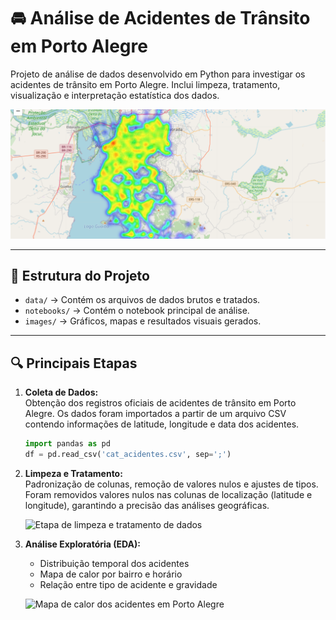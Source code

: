 # 🚘 Análise de Acidentes de Trânsito em Porto Alegre

Projeto de análise de dados desenvolvido em Python para investigar os acidentes de trânsito em Porto Alegre. Inclui limpeza, tratamento, visualização e interpretação estatística dos dados.

<p aligin="center">
  <img src="images/capa_analise_acidentes.png" alt="Imagem ilustrativa da análise de acidentes" width="700">
</p>

---

## 📂 Estrutura do Projeto

- `data/` → Contém os arquivos de dados brutos e tratados. 
- `notebooks/` → Contém o notebook principal de análise.  
- `images/` → Gráficos, mapas e resultados visuais gerados.  

---

## 🔍 Principais Etapas

1. **Coleta de Dados:**  
   Obtenção dos registros oficiais de acidentes de trânsito em Porto Alegre. Os dados foram importados a partir de um arquivo CSV contendo informações de latitude, longitude e data dos acidentes.

   ```python
   import pandas as pd 
   df = pd.read_csv('cat_acidentes.csv', sep=';')

2. **Limpeza e Tratamento:**  
   Padronização de colunas, remoção de valores nulos e ajustes de tipos. Foram removidos valores nulos nas colunas de localização (latitude e longitude), garantindo a precisão das análises geográficas.

   <p aligin="center">
     <img src="images/limpeza_dados.png" alt="Etapa de limpeza e tratamento de dados" width="650">
   </p>

3. **Análise Exploratória (EDA):**  
   - Distribuição temporal dos acidentes  
   - Mapa de calor por bairro e horário  
   - Relação entre tipo de acidente e gravidade  

   <p aligin="center">
     <img src="images/mapa_calor.png" alt="Mapa de calor dos acidentes em Porto Alegre" width="700">
   </
